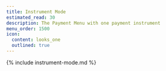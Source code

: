```yaml
---
title: Instrument Mode
estimated_read: 30
description: The Payment Menu with one payment instrument
menu_order: 1500
icon:
  content: looks_one
  outlined: true
---
```


{% include instrument-mode.md %}

